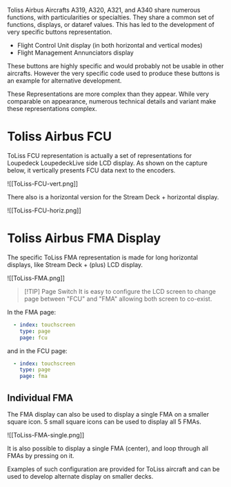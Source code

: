Toliss Airbus Aircrafts A319, A320, A321, and A340 share numerous functions, with particularities or specialties. They share a common set of functions, displays, or dataref values. This has led to the development of very specific buttons representation.

- Flight Control Unit display (in both horizontal and vertical modes)
- Flight Management Annunciators display

These buttons are highly specific and would probably not be usable in other aircrafts. However the very specific code used to produce these buttons is an example for alternative development.

These Representations are more complex than they appear. While very comparable on appearance, numerous technical details and variant make these representations complex.

# Toliss Airbus FCU

ToLiss FCU representation is actually a set of representations for Loupedeck LoupedeckLive side LCD display. As shown on the capture below, it vertically presents FCU data next to the encoders.

![[ToLiss-FCU-vert.png]]

There also is a horizontal version for the Stream Deck + horizontal display.

![[ToLiss-FCU-horiz.png]]

# Toliss Airbus FMA Display

The specific ToLiss FMA representation is made for long horizontal displays, like Stream Deck + (plus) LCD display.

![[ToLiss-FMA.png]]

> [!TIP] Page Switch
> It is easy to configure the LCD screen to change page between "FCU" and "FMA" allowing both screen to co-exist.

In the FMA page:

```yaml
  - index: touchscreen
    type: page
    page: fcu
```

and in the FCU page:

```yaml
  - index: touchscreen
    type: page
    page: fma
```

## Individual FMA

The FMA display can also be used to display a single FMA on a smaller square icon. 5 small square icons can be used to display all 5 FMAs.

![[ToLiss-FMA-single.png]]

It is also possible to display a single FMA (center), and loop through all FMAs by pressing on it.

Examples of such configuration are provided for ToLiss aircraft and can be used to develop alternate display on smaller decks.
